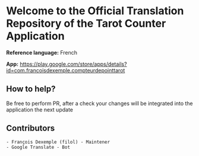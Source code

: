 ﻿

# Welcome to the Official Translation Repository of the Tarot Counter Application 

**Reference language:** French

**App:** https://play.google.com/store/apps/details?id=com.francoisdexemple.compteurdepointtarot

## How to help?

Be free to perform PR, after a check your changes will be integrated into the application the next update

## Contributors

	- François Dexemple (filol) - Maintener
	- Google Translate - Bot

